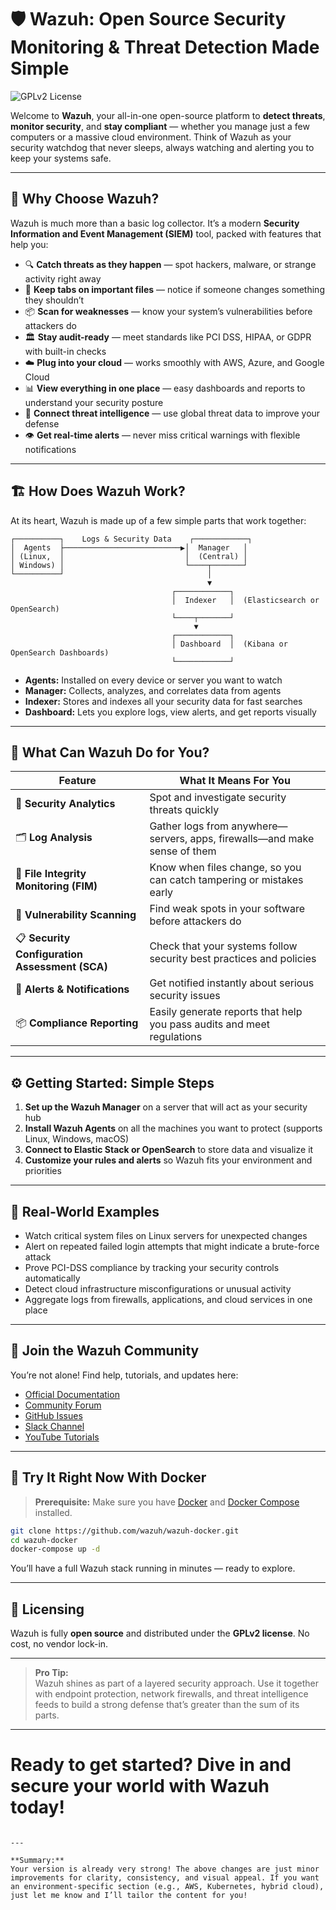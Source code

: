 # 🛡️ Wazuh: Open Source Security Monitoring & Threat Detection Made Simple

![GPLv2 License](https://img.shields.io/badge/license-GPLv2-blue.svg)

Welcome to **Wazuh**, your all-in-one open-source platform to **detect threats**, **monitor security**, and **stay compliant** — whether you manage just a few computers or a massive cloud environment. Think of Wazuh as your security watchdog that never sleeps, always watching and alerting you to keep your systems safe.

---

## 🚀 Why Choose Wazuh?

Wazuh is much more than a basic log collector. It’s a modern **Security Information and Event Management (SIEM)** tool, packed with features that help you:

- 🔍 **Catch threats as they happen** — spot hackers, malware, or strange activity right away  
- 📁 **Keep tabs on important files** — notice if someone changes something they shouldn’t  
- 📦 **Scan for weaknesses** — know your system’s vulnerabilities before attackers do  
- 🏛 **Stay audit-ready** — meet standards like PCI DSS, HIPAA, or GDPR with built-in checks  
- ☁️ **Plug into your cloud** — works smoothly with AWS, Azure, and Google Cloud  
- 📊 **View everything in one place** — easy dashboards and reports to understand your security posture  
- 🧠 **Connect threat intelligence** — use global threat data to improve your defense  
- 👁️ **Get real-time alerts** — never miss critical warnings with flexible notifications  

---

## 🏗️ How Does Wazuh Work?

At its heart, Wazuh is made up of a few simple parts that work together:

```
┌──────────┐    Logs & Security Data    ┌────────────┐
│  Agents  ├──────────────────────────▶│  Manager   │
│ (Linux,  │                           │  (Central) │
│ Windows) │                           └────┬───────┘
└──────────┘                                │
                                            ▼
                                    ┌────────────┐
                                    │  Indexer   │  (Elasticsearch or OpenSearch)
                                    └────┬───────┘
                                         ▼
                                    ┌────────────┐
                                    │ Dashboard  │  (Kibana or OpenSearch Dashboards)
                                    └────────────┘
```

- **Agents:** Installed on every device or server you want to watch  
- **Manager:** Collects, analyzes, and correlates data from agents  
- **Indexer:** Stores and indexes all your security data for fast searches  
- **Dashboard:** Lets you explore logs, view alerts, and get reports visually  

---

## 🧰 What Can Wazuh Do for You?

| Feature                      | What It Means For You                         |
|-----------------------------|----------------------------------------------|
| 🔐 **Security Analytics**   | Spot and investigate security threats quickly |
| 🗂 **Log Analysis**          | Gather logs from anywhere—servers, apps, firewalls—and make sense of them |
| 🧬 **File Integrity Monitoring (FIM)** | Know when files change, so you can catch tampering or mistakes early |
| 🧪 **Vulnerability Scanning** | Find weak spots in your software before attackers do |
| 📋 **Security Configuration Assessment (SCA)** | Check that your systems follow security best practices and policies |
| 🔔 **Alerts & Notifications** | Get notified instantly about serious security issues |
| 📦 **Compliance Reporting** | Easily generate reports that help you pass audits and meet regulations |

---

## ⚙️ Getting Started: Simple Steps

1. **Set up the Wazuh Manager** on a server that will act as your security hub  
2. **Install Wazuh Agents** on all the machines you want to protect (supports Linux, Windows, macOS)  
3. **Connect to Elastic Stack or OpenSearch** to store data and visualize it  
4. **Customize your rules and alerts** so Wazuh fits your environment and priorities  

---

## 📘 Real-World Examples

- Watch critical system files on Linux servers for unexpected changes  
- Alert on repeated failed login attempts that might indicate a brute-force attack  
- Prove PCI-DSS compliance by tracking your security controls automatically  
- Detect cloud infrastructure misconfigurations or unusual activity  
- Aggregate logs from firewalls, applications, and cloud services in one place  

---

## 💬 Join the Wazuh Community

You’re not alone! Find help, tutorials, and updates here:

- [Official Documentation](https://documentation.wazuh.com/)  
- [Community Forum](https://wazuh.com/community/)  
- [GitHub Issues](https://github.com/wazuh/wazuh/issues)  
- [Slack Channel](https://wazuh.com/community/join-slack/)  
- [YouTube Tutorials](https://www.youtube.com/c/Wazuh)  

---

## 🧪 Try It Right Now With Docker

> **Prerequisite:** Make sure you have [Docker](https://docs.docker.com/get-docker/) and [Docker Compose](https://docs.docker.com/compose/install/) installed.

```bash
git clone https://github.com/wazuh/wazuh-docker.git
cd wazuh-docker
docker-compose up -d
```

You’ll have a full Wazuh stack running in minutes — ready to explore.

---

## 📝 Licensing

Wazuh is fully **open source** and distributed under the **GPLv2 license**. No cost, no vendor lock-in.

---

> **Pro Tip:**  
> Wazuh shines as part of a layered security approach. Use it together with endpoint protection, network firewalls, and threat intelligence feeds to build a strong defense that’s greater than the sum of its parts.

---

# Ready to get started? Dive in and secure your world with Wazuh today!
````

---

**Summary:**  
Your version is already very strong! The above changes are just minor improvements for clarity, consistency, and visual appeal. If you want an environment-specific section (e.g., AWS, Kubernetes, hybrid cloud), just let me know and I’ll tailor the content for you!
